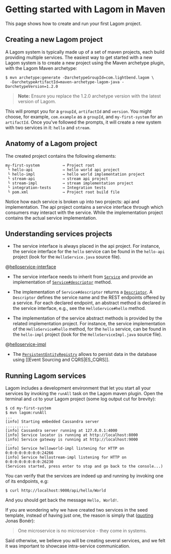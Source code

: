 # Getting started with Lagom in Maven

This page shows how to create and run your first Lagom project.

## Creating a new Lagom project

A Lagom system is typically made up of a set of maven projects, each build providing multiple services.  The easiest way to get started with a new Lagom system is to create a new project using the Maven archetype plugin, with the Lagom Maven archetype:

```
$ mvn archetype:generate -DarchetypeGroupId=com.lightbend.lagom \
  -DarchetypeArtifactId=maven-archetype-lagom-java -DarchetypeVersion=1.2.0
```

> **Note:** Ensure you replace the 1.2.0 archetype version with the latest version of Lagom.

This will prompt you for a `groupId`, `artifactId` and `version`.  You might choose, for example, `com.example` as a `groupId`, and `my-first-system` for an `artifactId`.  Once you've followed the prompts, it will create a new system with two services in it: `hello` and `stream`.

## Anatomy of a Lagom project

The created project contains the following elements:

```
my-first-system          → Project root
 └ hello-api             → hello world api project
 └ hello-impl            → hello world implementation project
 └ stream-api            → stream api project
 └ stream-impl           → stream implementation project
 └ integration-tests     → Integration tests
 └ pom.xml               → Project root build file
```

Notice how each service is broken up into two projects: api and implementation. The api project contains a service interface through which consumers may interact with the service. While the implementation project contains the actual service implementation.

## Understanding services projects

* The service interface is always placed in the api project. For instance, the service interface for the `hello` service can be found in the `hello-api` project (look for the `HelloService.java` source file).

@[helloservice-interface](code/sample/helloworld/api/HelloService.java)

* The service interface needs to inherit from [`Service`](api/index.html?com/lightbend/lagom/javadsl/api/Service.html) and provide an implementation of [`Service#descriptor`](api/index.html?com/lightbend/lagom/javadsl/api/Service.html#descriptor--) method.

* The implementation of `Service#descriptor` returns a [`Descriptor`](api/index.html?com/lightbend/lagom/javadsl/api/Descriptor.html). A `Descriptor` defines the service name and the REST endpoints offered by a service. For each declared endpoint, an abstract method is declared in the service interface, e.g., see the `HelloService#hello` method.

* The implementation of the service abstract methods is provided by the related implementation project. For instance, the service implementation of the `HelloService#hello` method, for the `hello` service, can be found in the `hello-impl` project (look for the `HelloServiceImpl.java` source file).

@[helloservice-impl](code/sample/helloworld/impl/HelloServiceImpl.java)

* The [`PersistentEntityRegistry`](api/index.html?com/lightbend/lagom/javadsl/persistence/PersistentEntityRegistry.html) allows to persist data in the database using [[Event Sourcing and CQRS|ES_CQRS]].

## Running Lagom services

Lagom includes a development environment that let you start all your services by invoking the `runAll` task on the Lagom maven plugin. Open the terminal and `cd` to your Lagom project (some log output cut for brevity):

```console
$ cd my-first-system
$ mvn lagom:runAll
...
[info] Starting embedded Cassandra server
..........
[info] Cassandra server running at 127.0.0.1:4000
[info] Service locator is running at http://localhost:8000
[info] Service gateway is running at http://localhost:9000
...
[info] Service helloworld-impl listening for HTTP on 0:0:0:0:0:0:0:0:24266
[info] Service hellostream-impl listening for HTTP on 0:0:0:0:0:0:0:0:26230
(Services started, press enter to stop and go back to the console...)
```

You can verify that the services are indeed up and running by invoking one of its endpoints, e.g:

```console
$ curl http://localhost:9000/api/hello/World
```

And you should get back the message `Hello, World!`.

If you are wondering why we have created two services in the seed template, instead of having just one, the reason is simply that ([quoting](https://twitter.com/jboner/status/699536472442011648) Jonas Bonér):

> One microservice is no microservice - they come in systems.

Said otherwise, we believe you will be creating several services, and we felt it was important to showcase intra-service communication.

